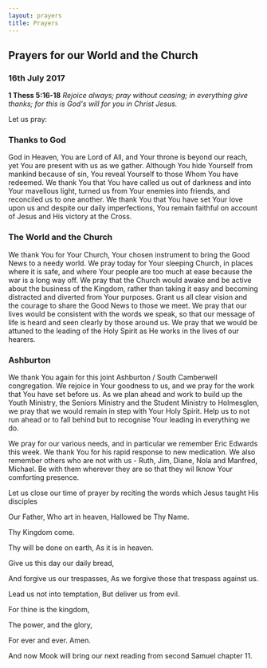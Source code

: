 ```yaml
---
layout: prayers
title: Prayers
---
```


## Prayers for our World and the Church 
### 16th July 2017

__1 Thess 5:16-18__ _Rejoice always; pray without ceasing; in everything give thanks; for this is God's will for you in Christ Jesus._

Let us pray:
### Thanks to God
God in Heaven, You are Lord of All, and Your throne is beyond our reach, yet You are present with us as we gather. Although You hide Yourself from mankind because of sin, You reveal Yourself to those Whom You have redeemed. We thank You that You have called us out of darkness and into Your mavellous light, turned us from Your enemies into friends, and reconciled us to one another. We thank You that You have set Your love upon us and despite our daily imperfections, You remain faithful on account of Jesus and His victory at the Cross. 

### The World and the Church
We thank You for Your Church, Your chosen instrument to bring the Good News to a needy world. 
We pray today for Your sleeping Church, in places where it is safe, and where Your people are too much at ease because the war is a long way off. We pray that the Church would awake and be active about the business of the Kingdom, rather than taking it easy and becoming distracted and diverted from Your purposes. Grant us all clear vision and the courage to share the Good News to those we meet. We pray that our lives would be consistent with the words we speak, so that our message of life is heard and seen clearly by those around us. We pray that we would be attuned to the leading of the Holy Spirit as He works in the lives of our hearers.

### Ashburton
We thank You again for this joint Ashburton / South Camberwell congregation. We rejoice in Your goodness to us, and we pray for the work that You have set before us. As we plan ahead and work to build up the Youth Ministry, the Seniors Ministry and the Student Ministry to Holmesglen, we pray that we would remain in step with Your Holy Spirit. Help us to not run ahead or to fall behind but to recognise Your leading in everything we do.

We pray for our various needs, and in particular we remember Eric Edwards this week. We thank You for his rapid response to new medication. We also remember others who are not with us - Ruth, Jim, Diane, Nola and Manfred, Michael. Be with them wherever they are so that they wil lknow Your comforting presence. 

Let us close our time of prayer by reciting the words which Jesus taught His disciples

Our Father, Who art in heaven, Hallowed be Thy Name.

Thy Kingdom come. 

Thy will be done on earth, As it is in heaven.

Give us this day our daily bread,

And forgive us our trespasses,
As we forgive those that trespass against us. 

Lead us not into temptation, But deliver us from evil. 

For thine is the kingdom, 

The power, and the glory, 

For ever and ever. Amen.

And now Mook will bring our next reading from second Samuel chapter 11. 
